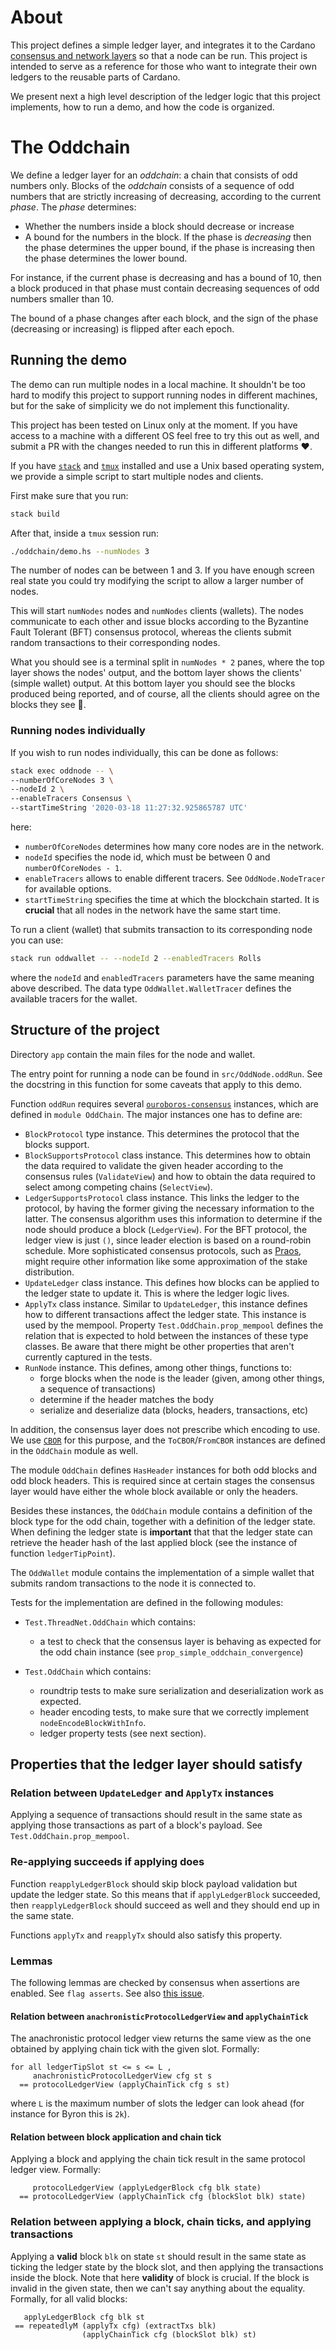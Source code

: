 # About

This project defines a simple ledger layer, and integrates it to the Cardano
[consensus and network
layers](https://github.com/input-output-hk/ouroboros-network) so that a node can
be run. This project is intended to serve as a reference for those who want to
integrate their own ledgers to the reusable parts of Cardano.

We present next a high level description of the ledger logic that this project
implements, how to run a demo, and how the code is organized.

# The Oddchain

We define a ledger layer for an _oddchain_: a chain that consists of odd numbers
only. Blocks of the _oddchain_ consists of a sequence of odd numbers that are
strictly increasing of decreasing, according to the current _phase_. The _phase_
determines:

- Whether the numbers inside a block should decrease or increase
- A bound for the numbers in the block. If the phase is _decreasing_ then the
  phase determines the upper bound, if the phase is increasing then the phase
  determines the lower bound.

For instance, if the current phase is decreasing and has a bound of 10, then a
block produced in that phase must contain decreasing sequences of odd numbers
smaller than 10.

The bound of a phase changes after each block, and the sign of the phase
(decreasing or increasing) is flipped after each epoch.

## Running the demo

The demo can run multiple nodes in a local machine. It shouldn't be too hard to
modify this project to support running nodes in different machines, but for the
sake of simplicity we do not implement this functionality.

This project has been tested on Linux only at the moment. If you have access to
a machine with a different OS feel free to try this out as well, and submit a PR
with the changes needed to run this in different platforms :heart:.

If you have [`stack`](https://docs.haskellstack.org/en/stable/README/) and
[`tmux`](https://github.com/tmux/tmux/wiki) installed and use a Unix based
operating system, we provide a simple script to start multiple nodes and
clients.

First make sure that you run:

```sh
stack build
```

After that, inside a `tmux` session run:

```sh
./oddchain/demo.hs --numNodes 3
```

The number of nodes can be between 1 and 3. If you have enough screen real state
you could try modifying the script to allow a larger number of nodes.

This will start `numNodes` nodes and `numNodes` clients (wallets). The nodes
communicate to each other and issue blocks according to the Byzantine Fault
Tolerant (BFT) consensus protocol, whereas the clients submit random
transactions to their corresponding nodes.

What you should see is a terminal split in `numNodes * 2` panes, where the top
layer shows the nodes' output, and the bottom layer shows the clients' (simple
wallet) output. At this bottom layer you should see the blocks produced being
reported, and of course, all the clients should agree on the blocks they see
:slightly_smiling_face:.

### Running nodes individually

If you wish to run nodes individually, this can be done as follows:

```sh
stack exec oddnode -- \
--numberOfCoreNodes 3 \
--nodeId 2 \
--enableTracers Consensus \
--startTimeString '2020-03-18 11:27:32.925865787 UTC'
```

here:

- `numberOfCoreNodes` determines how many core nodes are in the network.
- `nodeId` specifies the node id, which must be between 0 and `numberOfCoreNodes - 1`.
- `enableTracers` allows to enable different tracers. See `OddNode.NodeTracer`
  for available options.
- `startTimeString` specifies the time at which the blockchain started. It is
  **crucial** that all nodes in the network have the same start time.


To run a client (wallet) that submits transaction to its corresponding node you
can use:

```sh
stack run oddwallet -- --nodeId 2 --enabledTracers Rolls
```

where the `nodeId` and `enabledTracers` parameters have the same meaning above
described. The data type `OddWallet.WalletTracer` defines the available tracers
for the wallet.

## Structure of the project

Directory `app` contain the main files for the node and wallet.

The entry point for running a node can be found in `src/OddNode.oddRun`. See the
docstring in this function for some caveats that apply to this demo.

Function `oddRun` requires several
[`ouroboros-consensus`](https://github.com/input-output-hk/ouroboros-network/tree/master/ouroboros-consensus)
instances, which are defined in `module OddChain`. The major instances one has to define are:

- `BlockProtocol` type instance. This determines the protocol that the blocks
  support.
- `BlockSupportsProtocol` class instance. This determines how to obtain the data
  required to validate the given header according to the consensus rules
  (`ValidateView`) and how to obtain the data required to select among competing
  chains (`SelectView`).
- `LedgerSupportsProtocol` class instance. This links the ledger to the
  protocol, by having the former giving the necessary information to the latter.
  The consensus algorithm uses this information to determine if the node should
  produce a block (`LedgerView`). For the BFT protocol, the ledger view is just
  `()`, since leader election is based on a round-robin schedule. More
  sophisticated consensus protocols, such as
  [Praos](https://iohk.io/en/research/library/papers/ouroboros-praosan-adaptively-securesemi-synchronous-proof-of-stake-protocol/),
  might require other information like some approximation of the stake
  distribution.
- `UpdateLedger` class instance. This defines how blocks can be applied to the
  ledger state to update it. This is where the ledger logic lives.
- `ApplyTx` class instance. Similar to `UpdateLedger`, this instance defines how
  to different transactions affect the ledger state. This instance is used by
  the mempool. Property `Test.OddChain.prop_mempool` defines the relation that
  is expected to hold between the instances of these type classes. Be aware that
  there might be other properties that aren't currently captured in the tests.
- `RunNode` instance. This defines, among other things, functions to:
  - forge blocks when the node is the leader (given, among other things, a
    sequence of transactions)
  - determine if the header matches the body
  - serialize and deserialize data (blocks, headers, transactions, etc)

In addition, the consensus layer does not prescribe which encoding to use. We
use [`CBOR`](https://tools.ietf.org/html/rfc7049) for this purpose, and the
`ToCBOR`/`FromCBOR` instances are defined in the `OddChain` module as well.

The module `OddChain` defines `HasHeader` instances for both odd blocks and odd
block headers. This is required since at certain stages the consensus layer
would have either the whole block available or only the headers.

Besides these instances, the `OddChain` module contains a definition of the
block type for the odd chain, together with a definition of the ledger state.
When defining the ledger state is **important** that that the ledger state can
retrieve the header hash of the last applied block (see the instance of function
`ledgerTipPoint`).

The `OddWallet` module contains the implementation of a simple wallet that
submits random transactions to the node it is connected to.

Tests for the implementation are defined in the following modules:

- `Test.ThreadNet.OddChain` which contains:
  - a test to check that the consensus layer is behaving as expected for the odd
    chain instance (see `prop_simple_oddchain_convergence`)

- `Test.OddChain` which contains:
  - roundtrip tests to make sure serialization and deserialization work as
    expected.
  - header encoding tests, to make sure that we correctly implement
    `nodeEncodeBlockWithInfo`.
  - ledger property tests (see next section).

## Properties that the ledger layer should satisfy

### Relation between `UpdateLedger` and `ApplyTx` instances

Applying a sequence of transactions should result in the same state as applying
those transactions as part of a block's payload. See
`Test.OddChain.prop_mempool`.

### Re-applying succeeds if applying does

Function `reapplyLedgerBlock` should skip block payload validation but update
the ledger state. So this means that if `applyLedgerBlock` succeeded, then
`reapplyLedgerBlock` should succeed as well and they should end up in the same
state.

Functions `applyTx` and `reapplyTx` should also satisfy this property.

### Lemmas

The following lemmas are checked by consensus when assertions are enabled. See
`flag asserts`. See also [this issue]().

#### Relation between `anachronisticProtocolLedgerView` and  `applyChainTick`

The anachronistic protocol ledger view returns the same view as the one obtained
by applying chain tick with the given slot. Formally:

```
for all ledgerTipSlot st <= s <= L ,
     anachronisticProtocolLedgerView cfg st s
  == protocolLedgerView (applyChainTick cfg s st)
```

where `L` is the maximum number of slots the ledger can look ahead (for instance
for Byron this is `2k`).

#### Relation between block application and chain tick

Applying a block and applying the chain tick result in the same protocol ledger
view. Formally:


```
     protocolLedgerView (applyLedgerBlock cfg blk state)
  == protocolLedgerView (applyChainTick cfg (blockSlot blk) state)
```

### Relation between applying a block, chain ticks, and applying transactions

Applying a **valid** block `blk` on state `st` should result in the same state
as ticking the ledger state by the block slot, and then applying the
transactions inside the block. Note that here **validity** of block is crucial.
If the block is invalid in the given state, then we can't say anything about the
equality. Formally, for all valid blocks:

```
   applyLedgerBlock cfg blk st
 == repeatedlyM (applyTx cfg) (extractTxs blk)
                (applyChainTick cfg (blockSlot blk) st)
```

